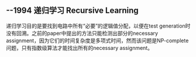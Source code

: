 ## --1994 递归学习 Recursive Learning

递归学习目的是要找到电路中所有“必要”的逻辑值分配，以便在test generation时没有回溯。之前的paper中提出的方法只能检测出部分的necessary assignment，因为它们的时间复杂度是多项式时间，然而该问题是NP-complete问题，只有指数级算法才能找出所有的necessary assignment。